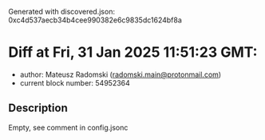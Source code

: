 Generated with discovered.json: 0xc4d537aecb34b4cee990382e6c9835dc1624bf8a

# Diff at Fri, 31 Jan 2025 11:51:23 GMT:

- author: Mateusz Radomski (<radomski.main@protonmail.com>)
- current block number: 54952364

## Description

Empty, see comment in config.jsonc

